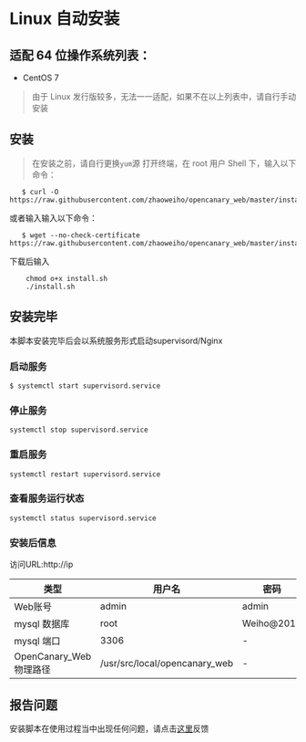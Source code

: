 # Linux 自动安装

## 适配 64 位操作系统列表：
* CentOS 7
> 由于 Linux 发行版较多，无法一一适配，如果不在以上列表中，请自行手动安装

## 安装

> 在安装之前，请自行更换`yum`源
打开终端，在 root 用户 Shell 下，输入以下命令：

```
   $ curl -O https://raw.githubusercontent.com/zhaoweiho/opencanary_web/master/install/install.sh
```
或者输入输入以下命令：
```
   $ wget --no-check-certificate https://raw.githubusercontent.com/zhaoweiho/opencanary_web/master/install/install.sh
```
下载后输入
```
    chmod o+x install.sh
    ./install.sh
```
## 安装完毕

本脚本安装完毕后会以系统服务形式启动supervisord/Nginx
### 启动服务

```
$ systemctl start supervisord.service
```

### 停止服务

```
systemctl stop supervisord.service
```

### 重启服务

```
systemctl restart supervisord.service
```
### 查看服务运行状态

```
systemctl status supervisord.service
```
### 安装后信息
访问URL:http://ip<br />

|类型 | 用户名 | 密码 |
|----- |----- |-----| 
| Web账号 | admin | admin |
| mysql 数据库 | root | Weiho@2018 |
| mysql 端口 | 3306| - |
| OpenCanary_Web物理路径 | /usr/src/local/opencanary_web | - |

## 报告问题

安装脚本在使用过程当中出现任何问题，请点击[这里](https://github.com/p1r06u3/opencanary_web/issues/new)反馈
